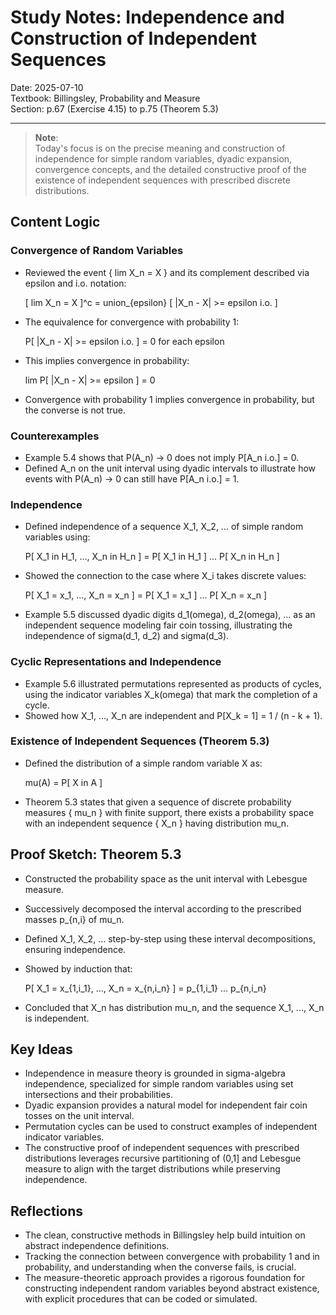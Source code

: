 # Study Notes: Independence and Construction of Independent Sequences

Date: 2025-07-10  
Textbook: Billingsley, Probability and Measure  
Section: p.67 (Exercise 4.15) to p.75 (Theorem 5.3)

---

> **Note**:  
> Today's focus is on the precise meaning and construction of independence for simple random variables, dyadic expansion, convergence concepts, and the detailed constructive proof of the existence of independent sequences with prescribed discrete distributions.

## Content Logic

### Convergence of Random Variables

- Reviewed the event { lim X_n = X } and its complement described via epsilon and i.o. notation:
  
  [ lim X_n = X ]^c = union_{epsilon} [ |X_n - X| >= epsilon i.o. ]

- The equivalence for convergence with probability 1:
  
  P[ |X_n - X| >= epsilon i.o. ] = 0 for each epsilon
  
- This implies convergence in probability:

  lim P[ |X_n - X| >= epsilon ] = 0

- Convergence with probability 1 implies convergence in probability, but the converse is not true.

### Counterexamples

- Example 5.4 shows that P(A_n) -> 0 does not imply P[A_n i.o.] = 0.
- Defined A_n on the unit interval using dyadic intervals to illustrate how events with P(A_n) -> 0 can still have P[A_n i.o.] = 1.

### Independence

- Defined independence of a sequence X_1, X_2, ... of simple random variables using:

  P[ X_1 in H_1, ..., X_n in H_n ] = P[ X_1 in H_1 ] ... P[ X_n in H_n ]

- Showed the connection to the case where X_i takes discrete values:

  P[ X_1 = x_1, ..., X_n = x_n ] = P[ X_1 = x_1 ] ... P[ X_n = x_n ]

- Example 5.5 discussed dyadic digits d_1(omega), d_2(omega), ... as an independent sequence modeling fair coin tossing, illustrating the independence of sigma(d_1, d_2) and sigma(d_3).

### Cyclic Representations and Independence

- Example 5.6 illustrated permutations represented as products of cycles, using the indicator variables X_k(omega) that mark the completion of a cycle.
- Showed how X_1, ..., X_n are independent and P[X_k = 1] = 1 / (n - k + 1).

### Existence of Independent Sequences (Theorem 5.3)

- Defined the distribution of a simple random variable X as:

  mu(A) = P[ X in A ]

- Theorem 5.3 states that given a sequence of discrete probability measures { mu_n } with finite support, there exists a probability space with an independent sequence { X_n } having distribution mu_n.

## Proof Sketch: Theorem 5.3

- Constructed the probability space as the unit interval with Lebesgue measure.
- Successively decomposed the interval according to the prescribed masses p_{n,i} of mu_n.
- Defined X_1, X_2, ... step-by-step using these interval decompositions, ensuring independence.
- Showed by induction that:

  P[ X_1 = x_{1,i_1}, ..., X_n = x_{n,i_n} ] = p_{1,i_1} ... p_{n,i_n}

- Concluded that X_n has distribution mu_n, and the sequence X_1, ..., X_n is independent.

## Key Ideas

- Independence in measure theory is grounded in sigma-algebra independence, specialized for simple random variables using set intersections and their probabilities.
- Dyadic expansion provides a natural model for independent fair coin tosses on the unit interval.
- Permutation cycles can be used to construct examples of independent indicator variables.
- The constructive proof of independent sequences with prescribed distributions leverages recursive partitioning of (0,1] and Lebesgue measure to align with the target distributions while preserving independence.

## Reflections

- The clean, constructive methods in Billingsley help build intuition on abstract independence definitions.
- Tracking the connection between convergence with probability 1 and in probability, and understanding when the converse fails, is crucial.
- The measure-theoretic approach provides a rigorous foundation for constructing independent random variables beyond abstract existence, with explicit procedures that can be coded or simulated.

